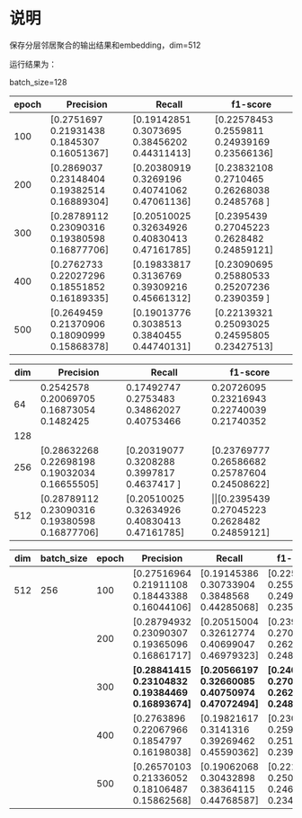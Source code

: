 

# 说明

保存分层邻居聚合的输出结果和embedding，dim=512

运行结果为：

batch_size=128

| epoch | Precision                                     | Recall                                        | f1-score                                      |
| ----- | --------------------------------------------- | --------------------------------------------- | --------------------------------------------- |
| 100   | [0.2751697  0.21931438 0.1845307  0.16051367] | [0.19142851 0.3073695  0.38456202 0.44311413] | [0.22578453 0.2559811  0.24939169 0.23566136] |
| 200   | [0.2869037  0.23148404 0.19382514 0.16889304] | [0.20380919 0.3269196  0.40741062 0.47061136] | [0.23832108 0.2710465  0.26268038 0.2485768 ] |
| 300   | [0.28789112 0.23090316 0.19380598 0.16877706] | [0.20510025 0.32634926 0.40830413 0.47161785] | [0.2395439  0.27045223 0.2628482  0.24859121] |
| 400   | [0.2762733  0.22027296 0.18551852 0.16189335] | [0.19833817 0.3136769  0.39309216 0.45661312] | [0.23090695 0.25880533 0.25207236 0.2390359 ] |
| 500   | [0.2649459  0.21370906 0.18090999 0.15868378] | [0.19013776 0.3038513  0.3840455  0.44740131] | [0.22139321 0.25093025 0.24595805 0.23427513] |

| dim  | Precision                                     | Recall                                        | f1-score                                          |
| ---- | --------------------------------------------- | --------------------------------------------- | ------------------------------------------------- |
| 64   | 0.2542578  0.20069705 0.16873054 0.1482425    | 0.17492747 0.2753483  0.34862027 0.40753466   | 0.20726095 0.23216943 0.22740039 0.21740352       |
| 128  |                                               |                                               |                                                   |
| 256  | [0.28632268 0.22698198 0.19032034 0.16655505] | [0.20319077 0.3208288 0.3997817 0.4637417 ]   | [0.23769777 0.26586682 0.25787604 0.24508622]     |
| 512  | [0.28789112 0.23090316 0.19380598 0.16877706] | [0.20510025 0.32634926 0.40830413 0.47161785] | \|\|[0.2395439  0.27045223 0.2628482  0.24859121] |

| dim  | batch_size | epoch | Precision                                         | Recall                                            | f1-score                                          |
| ---- | ---------- | ----- | ------------------------------------------------- | ------------------------------------------------- | ------------------------------------------------- |
| 512  | 256        | 100   | [0.27516964 0.21911108 0.18443388 0.16044106]     | [0.19145386 0.30733904 0.3848568  0.44285068]     | [0.22580214 0.255832   0.24936518 0.23554584]     |
|      |            | 200   | [0.28794932 0.23090307 0.19365096 0.16861717]     | [0.20515004 0.32612774 0.40699047 0.46979323]     | [0.23959802 0.27037606 0.2624331  0.24816391]     |
|      |            | 300   | **[0.28841415 0.23104832 0.19384469 0.16893674]** | **[0.20566197 0.32660085 0.40750974 0.47072494]** | **[0.24010803 0.2706382  0.26271895 0.24864   ]** |
|      |            | 400   | [0.2763896  0.22067966 0.1854797  0.16198038]     | [0.19821617 0.3141316  0.39269462 0.45590362]     | [0.23086482 0.2592408  0.25195473 0.23903336]     |
|      |            | 500   | [0.26570103 0.21336052 0.18106487 0.15862568]     | [0.19062068 0.30432898 0.38364115 0.44768587]     | [0.22198422 0.25085226 0.24601805 0.23425077]     |

